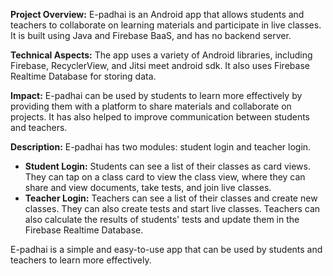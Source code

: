 

**Project Overview:** E-padhai is an Android app that allows students and teachers to collaborate on learning materials and participate in live classes. It is built using Java and Firebase BaaS, and has no backend server.

**Technical Aspects:** The app uses a variety of Android libraries, including Firebase, RecyclerView, and Jitsi meet android sdk. It also uses Firebase Realtime Database for storing data.

**Impact:** E-padhai can be used by students to learn more effectively by providing them with a platform to share materials and collaborate on projects. It has also helped to improve communication between students and teachers.

**Description:** E-padhai has two modules: student login and teacher login.

* **Student Login:** Students can see a list of their classes as card views. They can tap on a class card to view the class view, where they can share and view documents, take tests, and join live classes.
* **Teacher Login:** Teachers can see a list of their classes and create new classes. They can also create tests and start live classes. Teachers can also calculate the results of students' tests and update them in the Firebase Realtime Database.

E-padhai is a simple and easy-to-use app that can be used by students and teachers to learn more effectively.

